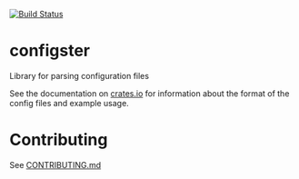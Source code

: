 [![Build Status](https://travis-ci.com/theimpossibleastronaut/configster.svg?branch=trunk)](https://travis-ci.com/theimpossibleastronaut/configster)

# configster

Library for parsing configuration files

See the documentation on
[crates.io](https://docs.rs/configster/0.1.0/configster/fn.parse_file.html)
for information about the format of the config files and example usage.

# Contributing

See [CONTRIBUTING.md](https://github.com/theimpossibleastronaut/configster/CONTRIBUTING.md)

